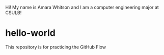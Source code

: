 Hi! My name is Amara Whitson and I am a computer engineering major at CSULB! 
# hello-world
This repository is for practicing the GitHub Flow
